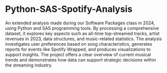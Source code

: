 # Python-SAS-Spotify-Analysis

An extended analysis made during our Software Packages class in 2024, using Python and SAS programming tools.
By processing a comprehensive dataset, it explores key aspects such as all-time top-streamed tracks, artist revenues in 2023, data structures, and music-related statistics. The analysis investigates user preferences based on song characteristics, generates reports for events like Spotify Wrapped, and produces visualizations to support insights. The project offers a clear overview of current musical trends and demonstrates how data can support strategic decisions within the streaming industry.
